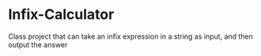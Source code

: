 # Infix-Calculator

Class project that can take an infix expression in a string as input, and then output the answer
